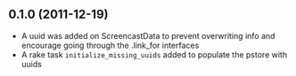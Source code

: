 ## 0.1.0 (2011-12-19)

* A uuid was added on ScreencastData to prevent overwriting info and
  encourage going through the .link_for interfaces
* A rake task `initialize_missing_uuids` added to populate the pstore
  with uuids
